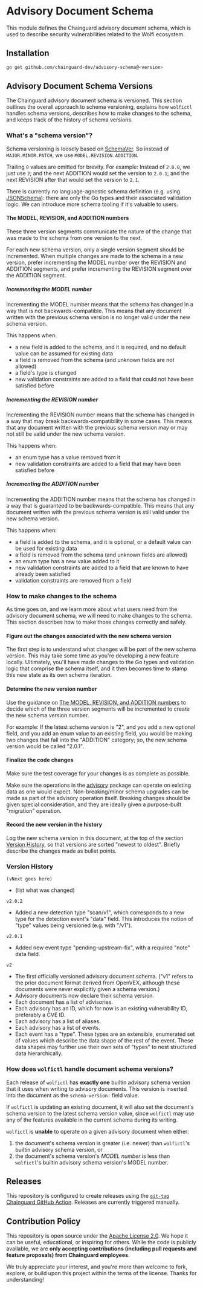 # Advisory Document Schema

This module defines the Chainguard advisory document schema, which is used to describe security vulnerabilities related to the Wolfi ecosystem.

## Installation

```bash
go get github.com/chainguard-dev/advisory-schema@<version>
```

## Advisory Document Schema Versions

The Chainguard advisory document schema is versioned. This section outlines the overall approach to schema versioning, explains how `wolfictl` handles schema versions, describes how to make changes to the schema, and keeps track of the history of schema versions.

### What's a "schema version"?

Schema versioning is loosely based on [SchemaVer](https://docs.snowplow.io/docs/pipeline-components-and-applications/iglu/common-architecture/schemaver/). So instead of `MAJOR.MINOR.PATCH`, we use `MODEL.REVISION.ADDITION`.

Trailing `0` values are omitted for brevity. For example: Instead of `2.0.0`, we just use `2`; and the next ADDITION would set the version to `2.0.1`; and the next REVISION after that would set the version to `2.1`.

There is currently no language-agnostic schema definition (e.g. using [JSONSchema](https://json-schema.org/)): there are only the Go types and their associated validation logic. We can introduce more schema tooling if it's valuable to users.

#### The MODEL, REVISION, and ADDITION numbers

These three version segments communicate the nature of the change that was made to the schema from one version to the next.

For each new schema version, only a single version segment should be incremented. When multiple changes are made to the schema in a new version, prefer incrementing the MODEL number over the REVISION and ADDITION segments, and prefer incrementing the REVISION segment over the ADDITION segment.

##### Incrementing the MODEL number

Incrementing the MODEL number means that the schema has changed in a way that is not backwards-compatible. This means that any document written with the previous schema version is no longer valid under the new schema version.

This happens when:

- a new field is added to the schema, and it is required, and no default value can be assumed for existing data
- a field is removed from the schema (and unknown fields are not allowed)
- a field's type is changed
- new validation constraints are added to a field that could not have been satisfied before

##### Incrementing the REVISION number

Incrementing the REVISION number means that the schema has changed in a way that may break backwards-compatibility in some cases. This means that any document written with the previous schema version may or may not still be valid under the new schema version.

This happens when:

- an enum type has a value removed from it
- new validation constraints are added to a field that may have been satisfied before

##### Incrementing the ADDITION number

Incrementing the ADDITION number means that the schema has changed in a way that is guaranteed to be backwards-compatible. This means that any document written with the previous schema version is still valid under the new schema version.

This happens when:

- a field is added to the schema, and it is optional, or a default value can be used for existing data
- a field is removed from the schema (and unknown fields are allowed)
- an enum type has a new value added to it
- new validation constraints are added to a field that are known to have already been satisfied
- validation constraints are removed from a field


### How to make changes to the schema

As time goes on, and we learn more about what users need from the advisory document schema, we will need to make changes to the schema. This section describes how to make those changes correctly and safely.

#### Figure out the changes associated with the new schema version

The first step is to understand what changes will be part of the new schema version. This may take some time as you're developing a new feature locally. Ultimately, you'll have made changes to the Go types and validation logic that comprise the schema itself, and it then becomes time to stamp this new state as its own schema iteration.

#### Determine the new version number

Use the guidance on [The MODEL, REVISION, and ADDITION numbers](#the-model-revision-and-addition-numbers) to decide which of the three version segments will be incremented to create the new schema version number.

For example: If the latest schema version is "2", and you add a new optional field, and you add an enum value to an existing field, you would be making two changes that fall into the "ADDITION" category; so, the new schema version would be called "2.0.1".

#### Finalize the code changes

Make sure the test coverage for your changes is as complete as possible.

Make sure the operations in the [advisory](../../advisory) package can operate on existing data as one would expect. Non-breaking/minor schema upgrades can be made as part of the advisory operation itself. Breaking changes should be given special consideration, and they are ideally given a purpose-built "migration" operation.

#### Record the new version in the history

Log the new schema version in this document, at the top of the section [Version History](#version-history), so that versions are sorted "newest to oldest". Briefly describe the changes made as bullet points.

### Version History

`(vNext goes here)`
- (list what was changed)

`v2.0.2`
- Added a new detection type "scan/v1", which corresponds to a new type for the detection event's "data" field. This introduces the notion of "type" values being versioned (e.g. with "/v1").

`v2.0.1`
- Added new event type "pending-upstream-fix", with a required "note" data field.

`v2`
- The first officially versioned advisory document schema. ("v1" refers to the prior document format derived from OpenVEX, although these documents were never explicitly given a schema version.)
- Advisory documents now declare their schema version.
- Each document has a list of advisories.
- Each advisory has an ID, which for now is an existing vulnerability ID, preferably a CVE ID.
- Each advisory has a list of aliases.
- Each advisory has a list of events.
- Each event has a "type". These types are an extensible, enumerated set of values which describe the data shape of the rest of the event. These data shapes may further use their own sets of "types" to nest structured data hierarchically.


### How does `wolfictl` handle document schema versions?

Each release of `wolfictl` has **exactly one** builtin advisory schema version that it uses when writing to advisory documents. This version is inserted into the document as the `schema-version:` field value.

If `wolfictl` is updating an existing document, it will also set the document's schema version to the latest schema version value, since `wolfictl` may use any of the features available in the current schema during its writing.

`wolfictl` is **unable** to operate on a given advisory document when either:

1. the document's schema version is greater (i.e. newer) than `wolfictl`'s builtin advisory schema version, or
2. the document's schema version's _MODEL number_ is less than `wolfictl`'s builtin advisory schema version's MODEL number.


## Releases

This repository is configured to create releases using the [`git-tag` Chainguard GitHub Action](https://github.com/chainguard-dev/actions/tree/main/git-tag).
Releases are currently triggered manually.

## Contribution Policy

This repository is open source under the [Apache License 2.0](./LICENSE). We hope it can be useful, educational, or inspiring for others.
While the code is publicly available, we are **only accepting contributions (including pull requests and feature proposals) from Chainguard employees**.

We truly appreciate your interest, and you're more than welcome to fork, explore, or build upon this project within the terms of the license. Thanks for understanding!
